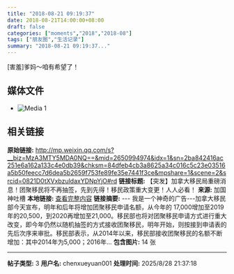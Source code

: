 ```yaml
---
title: "2018-08-21 09:19:37"
date: 2018-08-21T14:00:00+08:00
draft: false
categories: ["moments","2018","2018-08"]
tags: ["朋友圈","生活记录"]
summary: "2018-08-21 09:19:37..."
---
```


[害羞]爹妈～咱有希望了！

## 媒体文件

- ![Media 1](/Moments/photos/2018-08-21/201808210919370.jpg)

## 相关链接

**原始链接:** http://mp.weixin.qq.com/s?__biz=MzA3MTY5MDA0NQ==&mid=2650994974&idx=1&sn=2ba842416ac251e6a162a133c4e0db39&chksm=84dfeb4cb3a8625a34c016c5c23e03516a5b50feecc7d6dea5b2659f753fe89fe35e7441f3ce&mpshare=1&scene=2&srcid=0821D0tXVxbzuldaxYDNpYjO#rd
**链接标题:** 【突发】加拿大移民局重磅消息！团聚移民将不再抽签，先到先得！移民政策重大变更！人人必看！
**来源:** 加国神吐槽
**本地链接:** [查看完整内容](/link_content/2018/08/2018-08-21-4/link_content/)
**链接摘要:** --- 我是一个神奇的广告---加拿大移民部今天宣布，明年和后年将增加团聚移民申请名额，从今年的 17,000增加至2019年的20,500，到2020再增加至21,000。移民部也将对团聚移民申请方式进行重大改变，即今年仍然以随机抽签的方式接收团聚移民，明年开始，则按接到申请表的先后次序来审批。移民部表示，从2014年以来，移民部接收团聚移民的名额不断增加：其中2014年为5,000；2016年...
**包含图片:** 14 张

---

**帖子类型:** 3
**用户名:** chenxueyuan001
**处理时间:** 2025/8/28 21:37:18